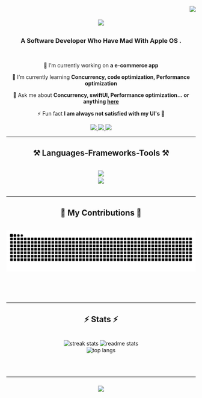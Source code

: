 <a href="https://visitorbadge.io/status?path=MunavarPM"><img align="right" src="https://api.visitorbadge.io/api/visitors?path=MunavarPM&label=VISITORS&countColor=%23263759" /></a>

<h1 align="center">
    <img src="https://readme-typing-svg.herokuapp.com/?font=Righteous&size=35&center=true&vCenter=true&width=500&height=70&duration=4000&lines=Hi+There!+👋;+I'm+MunavarPM!;" />
</h1>

<h3 align="center">A Software Developer Who Have Mad With Apple OS .</h3>

<br/>

<div align="center">
 
 🔭 I’m currently working on **a e-commerce app**
 
 🌱 I’m currently learning **Concurrency, code optimization, Performance optimization**

 💬 Ask me about **Concurrency, swiftUI, Performance optimization... or anything [here](https://github.com/MunavarPM/MunavarPM/issues)**

 ⚡ Fun fact **I am always not satisfied with my UI's 🤪**
 
 </div>
 
<div align="center"> 
  <a href="mailto:munavarmunna101@gmail.com">
    <img src="https://img.shields.io/badge/Gmail-333333?style=for-the-badge&logo=gmail&logoColor=red" />
  </a>
  <a href="https://linkedin.com/in/munavar-pm-340586242" target="_blank">
    <img src="https://img.shields.io/badge/LinkedIn-0077B5?style=for-the-badge&logo=linkedin&logoColor=white" target="_blank" />
  </a>
  <a href="https://leetcode.com/Munavar_PM/" target="_blank">
     <img src="https://img.shields.io/badge/leetcode-FFA116?style=for-the-badge&logo=leetcode&logoColor=white" target="_blank" /> <!-- sqlite, safari, google-chrome are other good icon options -->
  </a>
</div>

 <hr/>
 
<h2 align="center">⚒️ Languages-Frameworks-Tools ⚒️</h2>
<br/>
<div align="center">
    <img src="https://skillicons.dev/icons?i=swift,firebase,github,java,javascript" /><br>
    <img src="https://skillicons.dev/icons?i=figma,bootstrap,eclipse,git,html,css,vscode,photoshop" />
</div>

<br/>
<hr/>

<div align="center">
  <h2>🐍 My Contributions 🐍</h2>
  <br>
  <img alt="snake eating my contributions" src="https://raw.githubusercontent.com/MunavarPM/MunavarPM/output/github-contribution-grid-snake.svg" />
  
  <br/><br/><br/>
</div>

<hr/>

<h2 align="center">⚡ Stats ⚡</h2>
<br>
<div align=center>
  <img width=390 src="https://streak-stats.demolab.com/?user=MunavarPM&count_private=true&theme=react&border_radius=10" alt="streak stats"/>
  <img width=390 src="https://github-readme-stats.vercel.app/api?username=MunavarPM&count_private=true&show_icons=true&theme=react&rank_icon=github&border_radius=10" alt="readme stats" />
  <br/>
  <img width=325 align="center" src="https://github-readme-stats.vercel.app/api/top-langs/?username=MunavarPM&hide=HTML&langs_count=8&layout=compact&theme=react&border_radius=10&size_weight=0.5&count_weight=0.5&exclude_repo=github-readme-stats" alt="top langs" />
</div>

<br/><br/>
<hr/>

<h3 align="center">
    <img src="https://readme-typing-svg.herokuapp.com/?font=Righteous&size=25&center=true&vCenter=true&width=500&height=70&duration=4000&lines=Thanks+for+visiting!+✌️;+Shoot+me+a+message+on+Linkedin!;I'm+always+down+to+collab+🚀">
</h3>

<br/>

